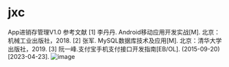 # jxc
App进销存管理V1.0
  参考文献
[1] 李丹丹. Android移动应用开发实战[M]. 北京：机械工业出版社，2018.
[2] 张军. MySQL数据库技术及应用[M]. 北京：清华大学出版社，2019.
[3] 阮一峰.支付宝手机支付接口开发指南[EB/OL]. (2015-09-20)[2023-04-23].
![image](https://github.com/sabobo/jxc/assets/7067107/06ac43f3-1988-41cc-8f58-eaf597165e9e)
